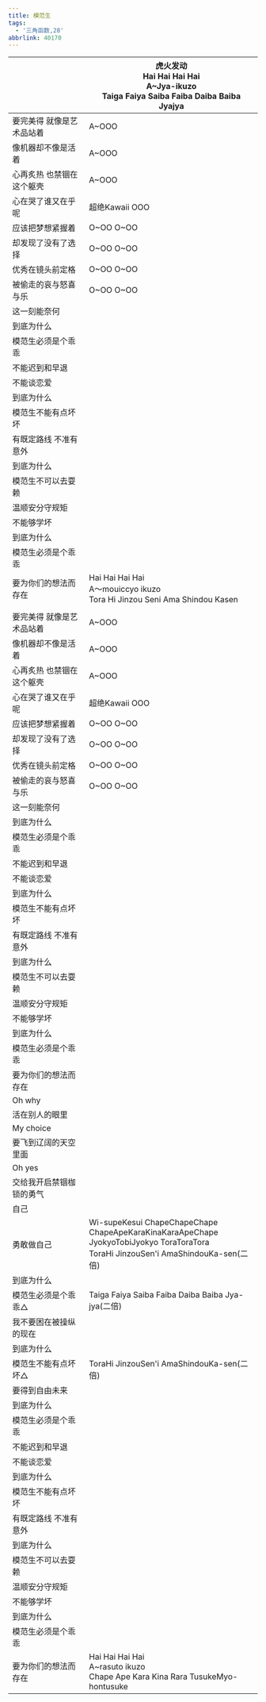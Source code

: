 ```yaml
---
title: 模范生
tags:
  - '三角函数,28'
abbrlink: 40170
---
```

|      |虎火发动<br>Hai Hai Hai Hai<br>A~Jya-ikuzo<br>Taiga Faiya Saiba Faiba Daiba Baiba Jyajya|
|--|--|
|要完美得 就像是艺术品站着|A~OOO|
|像机器却不像是活着|A~OOO|
|心再炙热 也禁锢在这个躯壳|A~OOO|
|心在哭了谁又在乎呢|超绝Kawaii OOO|
|应该把梦想紧握着|O~OO O~OO|
|却发现了没有了选择|O~OO O~OO|
|优秀在镜头前定格|O~OO O~OO|
|被偷走的哀与怒喜与乐|O~OO O~OO|
|这一刻能奈何|      |
|到底为什么|      |
|模范生必须是个乖乖|      |
|不能迟到和早退|      |
|不能谈恋爱|      |
|到底为什么|      |
|模范生不能有点坏坏|      |
|有既定路线 不准有意外|      |
|到底为什么|      |
|模范生不可以去耍赖|      |
|温顺安分守规矩|      |
|不能够学坏|      |
|到底为什么|      |
|模范生必须是个乖乖|      |
|要为你们的想法而存在|Hai Hai Hai Hai<br>A～mouiccyo ikuzo<br>Tora Hi Jinzou Seni Ama Shindou Kasen|
|      |      |
|要完美得 就像是艺术品站着|A~OOO|
|像机器却不像是活着|A~OOO|
|心再炙热 也禁锢在这个躯壳|A~OOO|
|心在哭了谁又在乎呢|超绝Kawaii OOO|
|应该把梦想紧握着|O~OO O~OO|
|却发现了没有了选择|O~OO O~OO|
|优秀在镜头前定格|O~OO O~OO|
|被偷走的哀与怒喜与乐|O~OO O~OO|
|这一刻能奈何|      |
|到底为什么|      |
|模范生必须是个乖乖|      |
|不能迟到和早退|      |
|不能谈恋爱|      |
|到底为什么|      |
|模范生不能有点坏坏|      |
|有既定路线 不准有意外|      |
|到底为什么|      |
|模范生不可以去耍赖|      |
|温顺安分守规矩|      |
|不能够学坏|      |
|到底为什么|      |
|模范生必须是个乖乖|      |
|要为你们的想法而存在|      |
|Oh why|      |
|活在别人的眼里|      |
|My choice|      |
|要飞到辽阔的天空里面|      |
|Oh yes|      |
|交给我开启禁锢枷锁的勇气|      |
|自己|      |
|勇敢做自己|Wi-supeKesui ChapeChapeChape<br>ChapeApeKaraKinaKaraApeChape<br>JyokyoTobiJyokyo ToraToraTora<br>ToraHi JinzouSen'i AmaShindouKa-sen(二倍)|
|到底为什么|      |
|模范生必须是个乖乖△|Taiga Faiya Saiba Faiba Daiba Baiba Jya-jya(二倍)|
|我不要困在被操纵的现在|      |
|到底为什么|      |
|模范生不能有点坏坏△|ToraHi JinzouSen'i AmaShindouKa-sen(二倍)|
|要得到自由未来|      |
|到底为什么|      |
|模范生必须是个乖乖|      |
|不能迟到和早退|      |
|不能谈恋爱|      |
|到底为什么|      |
|模范生不能有点坏坏|      |
|有既定路线 不准有意外|      |
|到底为什么|      |
|模范生不可以去耍赖|      |
|温顺安分守规矩|      |
|不能够学坏|      |
|到底为什么|      |
|模范生必须是个乖乖|      |
|要为你们的想法而存在|Hai Hai Hai Hai<br>A~rasuto ikuzo<br>Chape Ape Kara Kina Rara TusukeMyo-hontusuke|